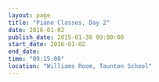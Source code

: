 ```yaml
---
layout: page
title: "Piano Classes, Day 2"
date: 2016-01-02
publish_date: 2015-01-30 09:00:00
start_date: 2016-01-02
end_date: 
time: "09:15:00"
location: "Williams Room, Taunton School"
---
```


